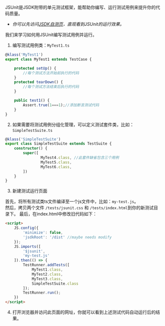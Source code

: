 JSUnit是JSDK附带的单元测试框架，能帮助你编写、运行测试用例来提升你的代码质量。
* *你可以先访问[JSDK自测页](http://localhost/jsdk/tests/)，直观看到JSUnit的运行效果。*

我们来学习如何用JSUnit编写测试用例并运行。
<br>
1. 编写测试用例类：<code>MyTest1.ts</code>

```typescript
@klass('MyTest1')
export class MyTest1 extends TestCase {

    protected setUp() {
        //每个测试方法开始前执行的代码
    }
    protected tearDown() {
        //每个测试方法结束后执行的代码
    }

    public test1() {
        Assert.true(1===1);//添加断言测试代码
    }
}
```

2. 如果需要将测试用例分组化管理，可以定义测试套件类，比如：<code>SimpleTestSuite.ts</code>

```typescript
@klass('SimpleTestSuite')
export class SimpleTestSuite extends TestSuite {
    constructor() {
        super([
                MyTest4.class, //此套件缺省包含三个用例
                MyTest5.class,
                MyTest6.class,
        ])
    }
}
```

3. 新建测试运行页面

首先，将所有测试类ts文件编译至一个js文件中，比如：<code>my-test.js</code>。<br>
然后，拷贝两个文件 <code>/tests/jsunit.css</code> 和 <code>/tests/index.html</code>到你的新测试目录下。
最后，在index.html中修改旧代码如下：
```html
<script>
    JS.config({
        'minimize': false,  
        'jsdkRoot': '/dist' //maybe needs modify
    });
    JS.imports([
        '$jsunit', 
        'my-test.js'
    ]).then(() => {
        TestRunner.addTests([
            MyTest1.class,
            MyTest2.class,
            MyTest3.class,
            SimpleTestSuite.class
        ]);
        TestRunner.run();
    })
</script>
```

4. 打开浏览器并访问此页面的网址，你就可以看到上述测试代码自动运行后的结果。